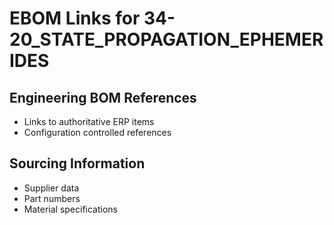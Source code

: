 # EBOM Links for 34-20_STATE_PROPAGATION_EPHEMERIDES

## Engineering BOM References
- Links to authoritative ERP items
- Configuration controlled references

## Sourcing Information
- Supplier data
- Part numbers
- Material specifications
